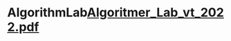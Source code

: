 # AlgorithmLab[Algoritmer_Lab_vt_2022.pdf](https://github.com/JoelScarinius/AlgorithmLab/files/9965287/Algoritmer_Lab_vt_2022.pdf)

